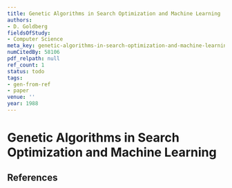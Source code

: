 ```yaml
---
title: Genetic Algorithms in Search Optimization and Machine Learning
authors:
- D. Goldberg
fieldsOfStudy:
- Computer Science
meta_key: genetic-algorithms-in-search-optimization-and-machine-learning
numCitedBy: 58106
pdf_relpath: null
ref_count: 1
status: todo
tags:
- gen-from-ref
- paper
venue: ''
year: 1988
---
```


# Genetic Algorithms in Search Optimization and Machine Learning

## References
